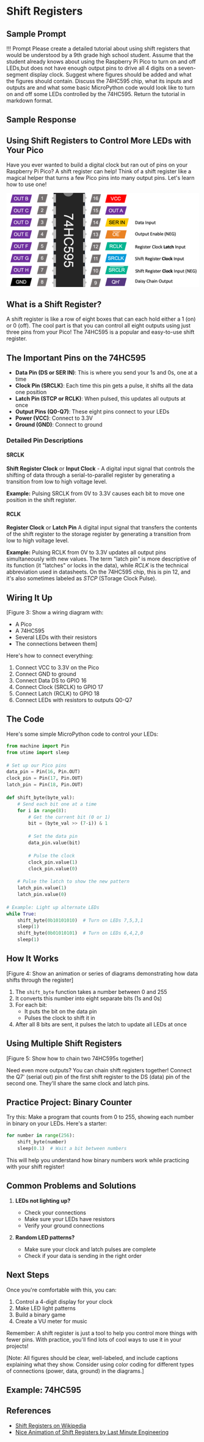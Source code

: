 # Shift Registers

## Sample Prompt
!!! Prompt
    Please create a detailed tutorial about using shift registers that would be understood
    by a 9th grade high school student.  Assume that the student already
    knows about using the Raspberry Pi Pico to turn on and off LEDs,but does not have enough
    output pins to drive all 4 digits on a seven-segment display clock.
    Suggest where figures should be added and what the figures should
    contain.  Discuss the 74HC595 chip, what its inputs and outputs are and what some basic MicroPython code would look like to turn on and off some
    LEDs controlled by the 74HC595.  Return the tutorial in markdown format.

## Sample Response

## Using Shift Registers to Control More LEDs with Your Pico

Have you ever wanted to build a digital clock but ran out of pins on your Raspberry Pi Pico? A shift register can help! Think of a shift register like a magical helper that turns a few Pico pins into many output pins. Let's learn how to use one!

![](./74hc595-pinout.png)

## What is a Shift Register?

A shift register is like a row of eight boxes that can each hold either a 1 (on) or 0 (off). The cool part is that you can control all eight outputs using just three pins from your Pico! The 74HC595 is a popular and easy-to-use shift register.

## The Important Pins on the 74HC595

- **Data Pin (DS or SER IN)**: This is where you send your 1s and 0s, one at a time
- **Clock Pin (SRCLK)**: Each time this pin gets a pulse, it shifts all the data one position
- **Latch Pin (STCP or RCLK)**: When pulsed, this updates all outputs at once
- **Output Pins (Q0-Q7)**: These eight pins connect to your LEDs
- **Power (VCC)**: Connect to 3.3V
- **Ground (GND)**: Connect to ground

### Detailed Pin Descriptions

#### SRCLK

**Shift Register Clock** or **Input Clock**  - A digital input signal that controls the shifting of data through a serial-to-parallel register by generating a transition from low to high voltage level. 

**Example:** Pulsing SRCLK from 0V to 3.3V causes each bit to move one position in the shift register.

#### RCLK

**Register Clock** or **Latch Pin** A digital input signal that transfers the contents of the shift register to the storage register by generating a transition from low to high voltage level. 

**Example:** Pulsing RCLK from 0V to 3.3V updates all output pins simultaneously with new values.  The term "latch pin" is more descriptive of its function (it "latches" or locks in the data), while *RCLK* is the technical abbreviation used in datasheets. On the 74HC595 chip, this is pin 12, and it's also sometimes labeled as *STCP* (STorage Clock Pulse).

## Wiring It Up

[Figure 3: Show a wiring diagram with:

- A Pico
- A 74HC595
- Several LEDs with their resistors
- The connections between them]

Here's how to connect everything:

1. Connect VCC to 3.3V on the Pico
2. Connect GND to ground
3. Connect Data DS to GPIO 16
4. Connect Clock (SRCLK) to GPIO 17
5. Connect Latch (RCLK) to GPIO 18
6. Connect LEDs with resistors to outputs Q0-Q7

## The Code

Here's some simple MicroPython code to control your LEDs:

```python
from machine import Pin
from utime import sleep

# Set up our Pico pins
data_pin = Pin(16, Pin.OUT)
clock_pin = Pin(17, Pin.OUT)
latch_pin = Pin(18, Pin.OUT)

def shift_byte(byte_val):
    # Send each bit one at a time
    for i in range(8):
        # Get the current bit (0 or 1)
        bit = (byte_val >> (7-i)) & 1
        
        # Set the data pin
        data_pin.value(bit)
        
        # Pulse the clock
        clock_pin.value(1)
        clock_pin.value(0)
    
    # Pulse the latch to show the new pattern
    latch_pin.value(1)
    latch_pin.value(0)

# Example: Light up alternate LEDs
while True:
    shift_byte(0b10101010)  # Turn on LEDs 7,5,3,1
    sleep(1)
    shift_byte(0b01010101)  # Turn on LEDs 6,4,2,0
    sleep(1)
```

## How It Works

[Figure 4: Show an animation or series of diagrams demonstrating how data shifts through the register]

1. The `shift_byte` function takes a number between 0 and 255
2. It converts this number into eight separate bits (1s and 0s)
3. For each bit:
   - It puts the bit on the data pin
   - Pulses the clock to shift it in
4. After all 8 bits are sent, it pulses the latch to update all LEDs at once

## Using Multiple Shift Registers

[Figure 5: Show how to chain two 74HC595s together]

Need even more outputs? You can chain shift registers together! Connect the Q7' (serial out) pin of the first shift register to the DS (data) pin of the second one. They'll share the same clock and latch pins.

## Practice Project: Binary Counter

Try this: Make a program that counts from 0 to 255, showing each number in binary on your LEDs. Here's a starter:

```python
for number in range(256):
    shift_byte(number)
    sleep(0.1)  # Wait a bit between numbers
```

This will help you understand how binary numbers work while practicing with your shift register!

## Common Problems and Solutions

1. **LEDs not lighting up?** 
   - Check your connections
   - Make sure your LEDs have resistors
   - Verify your ground connections

2. **Random LED patterns?**
   - Make sure your clock and latch pulses are complete
   - Check if your data is sending in the right order

## Next Steps

Once you're comfortable with this, you can:
1. Control a 4-digit display for your clock
2. Make LED light patterns
3. Build a binary game
4. Create a VU meter for music

Remember: A shift register is just a tool to help you control more things with fewer pins. With practice, you'll find lots of cool ways to use it in your projects!

[Note: All figures should be clear, well-labeled, and include captions explaining what they show. Consider using color coding for different types of connections (power, data, ground) in the diagrams.]
## Example: 74HC595

## References

* [Shift Registers on Wikipedia](https://en.wikipedia.org/wiki/Shift_register)
* [Nice Animation of Shift Registers by Last Minute Engineering](https://lastminuteengineers.com/74hc595-shift-register-arduino-tutorial/)